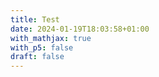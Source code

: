 ```yaml
---
title: Test
date: 2024-01-19T18:03:58+01:00
with_mathjax: true
with_p5: false
draft: false
---
```


